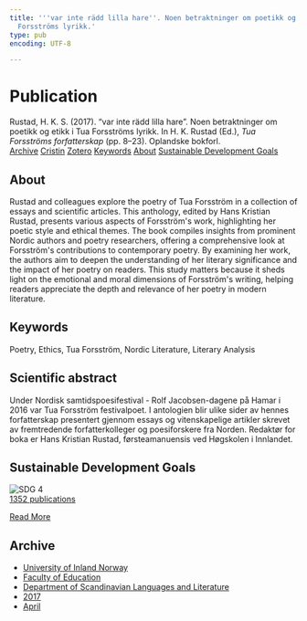 ```yaml
---
title: '''var inte rädd lilla hare''. Noen betraktninger om poetikk og etikk i Tua
  Forsströms lyrikk.'
type: pub
encoding: UTF-8

---
```

<h1>Publication</h1>
<article id="csl-bib-container-95XXPKVD" class="csl-bib-container">
  <div class="csl-bib-body"> <div class="csl-entry">Rustad, H. K. S. (2017). “var inte rädd lilla hare”. Noen betraktninger om poetikk og etikk i Tua Forsströms lyrikk. In H. K. Rustad (Ed.), <i>Tua Forsströms forfatterskap</i> (pp. 8–23). Oplandske bokforl.</div> </div>
  <div class="csl-bib-buttons">
    <a href="#taxonomy-article-95XXPKVD" alt="archive" class="csl-bib-button">Archive</a>
    <a href="https://app.cristin.no/results/show.jsf?id=1464393" alt="Cristin" class="csl-bib-button">Cristin</a>
    <a href="http://zotero.org/groups/5881554/items/95XXPKVD" alt="Zotero" class="csl-bib-button">Zotero</a>
    <a href="#keywords-article-95XXPKVD" alt="keywords" class="csl-bib-button">Keywords</a>
    <a href="#about-article-95XXPKVD" alt="about_pub" class="csl-bib-button">About</a>
    <a href="#sdg-article-95XXPKVD" alt="sdg" class="csl-bib-button">Sustainable Development Goals</a>
  </div>
  <div id="csl-bib-meta-container-95XXPKVD"></div>
</article>
<div id="csl-bib-meta-95XXPKVD" class="csl-bib-meta">
  <article id="about-article-95XXPKVD" class="about_pub-article">
    <h1>About</h1>
    Rustad and colleagues explore the poetry of Tua Forsström in a collection of essays and scientific articles. This anthology, edited by Hans Kristian Rustad, presents various aspects of Forsström's work, highlighting her poetic style and ethical themes. The book compiles insights from prominent Nordic authors and poetry researchers, offering a comprehensive look at Forsström's contributions to contemporary poetry. By examining her work, the authors aim to deepen the understanding of her literary significance and the impact of her poetry on readers. This study matters because it sheds light on the emotional and moral dimensions of Forsström's writing, helping readers appreciate the depth and relevance of her poetry in modern literature.
  </article>
  <article id="keywords-article-95XXPKVD" class="keywords-article">
    <h1>Keywords</h1>
    Poetry, Ethics, Tua Forsström, Nordic Literature, Literary Analysis
  </article>
  <article id="abstract-article-95XXPKVD" class="abstract-article">
    <h1>Scientific abstract</h1>
    Under Nordisk samtidspoesifestival - Rolf Jacobsen-dagene på Hamar i 2016 var Tua Forsström festivalpoet. I antologien blir ulike sider av hennes forfatterskap presentert gjennom essays og vitenskapelige artikler skrevet av fremtredende forfatterkolleger og poesiforskere fra Norden. Redaktør for boka er Hans Kristian Rustad, førsteamanuensis ved Høgskolen i Innlandet.
  </article>
  <article id="sdg-article-95XXPKVD" class="sdg-article">
    <h1>Sustainable Development Goals</h1>
    <div class="sdg-container"><div id="sdg4" class="sdg">
        <img src="{{< params subfolder >}}images/sdg/sdg04_en.png" class="image" alt="SDG 4">
        <div class="sdg-overlay">
          <a href="/en/archive/?key=?sdg=4#archive" class="sdg-publication-count"><span>1352</span> publications</a>
          <p><a href="https://sdgs.un.org/goals/goal4" class="sdg-read-more">Read More</a></p>
        </div>
      </div></div>
  </article>
  <article id="taxonomy-article-95XXPKVD" class="taxonomy-article">
    <h1>Archive</h1>
    <ul>
      <li>
        <a href="/en/archive/?key=3DCRN523">University of Inland Norway</a>
      </li>
      <li>
        <a href="/en/archive/?key=WYNZA47F">Faculty of Education</a>
      </li>
      <li>
        <a href="/en/archive/?key=T9U6ILTU">Department of Scandinavian Languages and Literature</a>
      </li>
      <li>
        <a href="/en/archive/?key=ZXPJXTL9">2017</a>
      </li>
      <li>
        <a href="/en/archive/?key=Y8Z5G3TS">April</a>
      </li>
    </ul>
  </article>
</div>
